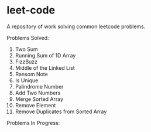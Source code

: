 # leet-code
A repository of work solving common leetcode problems.

Problems Solved:

1. Two Sum
2. Running Sum of 1D Array
3. FizzBuzz
4. Middle of the Linked List
5. Ransom Note
6. Is Unique
7. Palindrome Number
8. Add Two Numbers
9. Merge Sorted Array
10. Remove Element
11. Remove Duplicates from Sorted Array

Problems In Progress:
